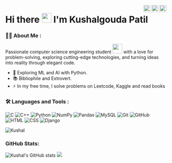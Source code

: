 <a href="https://twitter.com/imKushal_Patil" target="_blank" rel="nofollow"><img align="right" alt="Kushal's Twitter" width="22px" src="https://cdn.jsdelivr.net/npm/simple-icons@v3/icons/twitter.svg" /></a><a href="https://linkedin.com/in/kushalgouda-patil-5bb9b4233" target="_blank" rel="nofollow"><img align="right" alt="Kushal's Linkdein" width="22px" src="https://cdn.jsdelivr.net/npm/simple-icons@v3/icons/linkedin.svg" /></a><a href="https://www.instagram.com/kushal_p_007" target="_blank" rel="nofollow"><img align="right" alt="Kushal's Insta" width="22px" src="https://cdn.jsdelivr.net/npm/simple-icons@v3/icons/instagram.svg" /></a>

<h1>
  Hi there
  <img src="https://media.giphy.com/media/hvRJCLFzcasrR4ia7z/giphy.gif" width="30px"/>
  I'm Kushalgouda Patil
</h1>

<!--
**Kushalgouda-Patil/Kushalgouda-Patil** is a ✨ _special_ ✨ repository because its `README.md` (this file) appears on your GitHub profile.

Here are some ideas to get you started:

- 🔭 I’m currently working on ...
- 🌱 I’m currently learning ...
- 👯 I’m looking to collaborate on ...
- 🤔 I’m looking for help with ...
- 💬 Ask me about ...
- 📫 How to reach me: ...
- 😄 Pronouns: ...
- ⚡ Fun fact: ...
<div>
  <img src="https://github.com/devicons/devicon/blob/master/icons/python/python-original-wordmark.svg" title="Java" alt="Java" width="40" height="40"/>&nbsp;
  <img src="https://github.com/devicons/devicon/blob/master/icons/c/c-original.svg" title="NodeJS" alt="NodeJS" width="40" height="40"/>&nbsp;
  <img src="https://github.com/devicons/devicon/blob/master/icons/git/git-original-wordmark.svg" title="Git" alt="Git" width="40" height="40"/>
 </div>
-->
### :man_technologist: About Me :
Passionate computer science engineering student <img src="https://media.giphy.com/media/WUlplcMpOCEmTGBtBW/giphy.gif" width="30"> with a love for problem-solving, exploring cutting-edge technologies, and turning ideas into reality through elegant code.
- :seedling: Exploring ML and AI with Python.
- :books: Bibliophile and Extrovert.
- :zap: In my free time, I solve problems on Leetcode, Kaggle and read books

### :hammer_and_wrench: Languages and Tools :

![C](https://img.shields.io/badge/--00599C?style=flat-square&logo=c)
![C++](https://img.shields.io/badge/-C++-00599C?style=flat-square&logo=cpp)
![Python](https://img.shields.io/badge/-Python-black?style=flat-square&logo=Python)
![NumPy](https://img.shields.io/badge/NumPy-%23013243.svg?style=flat-square&logo=numpy&logoColor=white)
![Pandas](https://img.shields.io/badge/Pandas-%23150458.svg?style=flat-square&logo=pandas&logoColor=white)
![MySQL](https://img.shields.io/badge/-MySQL-black?style=flat-square&logo=mysql)
![Git](https://img.shields.io/badge/-Git-black?style=flat-square&logo=git)
![GitHub](https://img.shields.io/badge/-GitHub-181717?style=flat-square&logo=github)
![HTML](https://img.shields.io/badge/-HTML-black?style=flat-square&logo=HTML5)
![CSS](https://img.shields.io/badge/-CSS-red?style=flat-square&logo=CSS3)
![Django](https://img.shields.io/badge/-Django-%23150458.svg?style=flat-square&logo=Django)


 <p align="left"> <img src="https://komarev.com/ghpvc/?username=Kushalgouda-Patil&label=Profile%20views&color=0e75b6&style=flat" alt="Kushal" /> </p>
 
 ### GitHub Stats:

![Kushal's GitHub stats](https://github-readme-stats.vercel.app/api?username=Kushalgouda-Patil&count_private=true&show_icons=true&theme=vision-friendly-dark)
![](https://github-readme-streak-stats.herokuapp.com/?user=Kushalgouda-Patil&theme=dark&hide_border=false)
